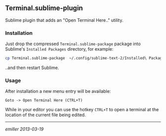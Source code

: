## Terminal.sublime-plugin

Sublime plugin that adds an "Open Terminal Here.." utility.

### Installation

Just drop the compressed `Terminal.sublime-package` package into Sublime's
`Installed Packages` directory, for example:

```bash
cp Terminal.sublime-package  ~/.config/sublime-text-2/Installed\ Packages/
```

..and then restart Sublime. 

### Usage

After installation a new menu entry will be available:

    Goto -> Open Terminal Here (CTRL+T)
    
While in your editor you can use the hotkey `CTRL+T` to open a terminal at
the location of the current file being edited.

***

_emiller_ _2013-03-19_

